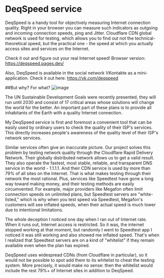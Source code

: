 # DeqSpeed service
DeqSpeed is a handy tool for objectively measuring Internet connection quality. Right in your browser you can measure such indicators as outgoing and incoming connection speeds, ping and Jitter.
Cloudflare CDN global network is used for testing, which allows you to find out not the technical-theoretical speed, but the practical one - the speed at which you actually access sites and services on the Internet.

Check it out and figure out your real Internet speed!
Browser version: https://deqspeed.pages.dev/

Also, DeqSpeed is available in the social network VKontakte as a mini-application.
Check it out here: https://vk.com/deqspeed

##But why? For what?
![image](https://user-images.githubusercontent.com/18516370/167397594-d1838471-f7a4-48a0-8cac-26071c0703a2.png)

The UN Sustainable Development Goals were recently presented, they will run until 2030 and consist of 17 critical areas whose solutions will change the world for the better. An important part of these plans is to provide all inhabitants of the Earth with a quality Internet connection.

My DeqSpeed service is first and foremost a convenient tool that can be easily used by ordinary users to check the quality of their ISP's services. This directly increases people's awareness of the quality level of their ISP's network services.

Similar services often give an inaccurate picture. Our project solves this problem by testing network quality through the Cloudflare Rapid Delivery Network. Their globally distributed network allows us to get a valid result. They also operate the fastest, most stable, reliable, and transparent DNS service in the world - 1.1.1.1. And their CDN service is used by more than 79% of all sites on the Internet. That is what makes testing through their network the most rational. 
Plus, services like Speedtest have gone a long way toward making money, and their testing methods are easily circumvented. For example, major providers like Megafon often limit connection speeds on unlimited plans, but Speedtest servers are "white-listed," which is why when you test speed via Speedtest, Megafon's customers will see inflated speeds, when their actual speed is much lower due to intentional limitations.

The whole deception I noticed one day when I ran out of Internet rate. When it runs out, Internet access is restricted. So it was, the internet stopped working at that moment, but randomly I went to Speedtest app I noticed it was still working and also showed me inflated speed. That's when I realized that Speedtest servers are on a kind of "whitelist" if they remain available even when the plan has expired.

DeqSpeed uses widespread CDNs (from Cloudflare in particular), so it would not be possible to spot add them to its whitelist to cheat the testing system. More precisely, it would make no sense: then the whitelist would include the rest 79%+ of Internet sites in addition to DeqSpeed.
